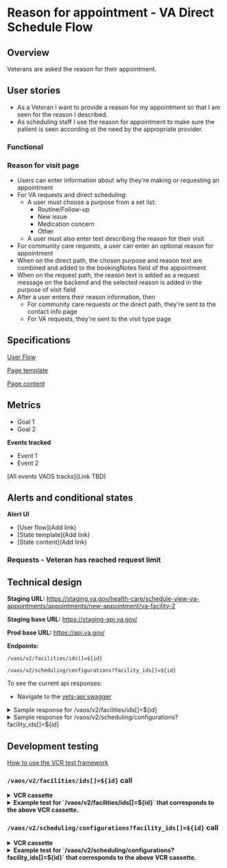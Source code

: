 # Reason for appointment - VA Direct Schedule Flow

## Overview
Veterans are asked the reason for their appointment. 

## User stories

- As a Veteran I want to provide a reason for my appointment so that I am seen for the reason I described. 
- As scheduling staff I use the reason for appointment to make sure the patient is seen according ot the need by the appropriate provider. 

### Functional
<!-- What the system should do in order to meet the user's needs (see user stories.) These are the aspects of the feature that the user can detect. -->

### Reason for visit page

- Users can enter information about why they're making or requesting an appointment
- For VA requests and direct scheduling:
    - A user must choose a purpose from a set list:
        - Routine/Follow-up
        - New issue
        - Medication concern
        - Other
    - A user must also enter text describing the reason for their visit
- For community care requests, a user can enter an optional reason for appointment
- When on the direct path, the chosen purpose and reason text are combined and added to the bookingNotes field of the appointment
- When on the request path, the reason text is added as a request message on the backend and the selected reason is added in the purpose of visit field
- After a user enters their reason information, then
    - For community care requests or the direct path, they're sent to the contact info page
    - For VA requests, they're sent to the visit type page

## Specifications

[User Flow](https://www.figma.com/file/xRs9s6QWoBPRhpdYCGc3cV/User-Flow?type=whiteboard&node-id=2899-14264&t=rlUNz5oWE30aEgSO-4)

[Page template](https://www.figma.com/file/twogqAIoOL9WAFRqvUbwiS/VAOS-Templates?type=design&node-id=0-3241&mode=design) 

[Page content](https://github.com/department-of-veterans-affairs/va.gov-team/blob/master/products/health-care/appointments/va-online-scheduling/content/schedule-va.md#reason-for-appointment)

## Metrics
<!--Goals for this feature, and how we track them through analytics-->

- Goal 1
- Goal 2

**Events tracked**
<!-- Descriptions of events tracked on this page to meet those goals -->

- Event 1
- Event 2

[All events VAOS tracks](Link TBD)

## Alerts and conditional states
<!-- Any alerts that could display for this feature and what triggers them. -->

**Alert UI**
- [User flow](Add link)
- [State template](Add link)
- [State content](Add link)

### Requests - Veteran has reached request limit
<!-- Add a new section for each alert -->

## Technical design
<!-- Endpoints and sample responses -->

**Staging URL:** https://staging.va.gov/health-care/schedule-view-va-appointments/appointments/new-appointment/va-facility-2

**Staging base URL:** https://staging-api.va.gov/

**Prod base URL:** https://api.va.gov/

**Endpoints:**

`/vaos/v2/facilities/ids[]=${id}`

`/vaos/v2/scheduling/configurations?facility_ids[]=${id}`

To see the current api responses:
- Navigate to the [vets-api swagger](https://staging-api.va.gov/vaos/v2/apidocs)

<details>
  <summary>Sample response for /vaos/v2/facilities/ids[]=${id}</summary>

```json
{
  "data": [
    {
      "id": "983",
      "type": "facilities",
      "attributes": {
        "id": "983",
        "vistaSite": "983",
        "vastParent": "983",
        "type": "va_facilities",
        "name": "Cheyenne VA Medical Center",
        "classification": "VA Medical Center (VAMC)",
        "timezone": {
          "timeZoneId": "America/Denver"
        },
        "lat": 39.744507,
        "long": -104.830956,
        "website": "https://www.denver.va.gov/locations/directions.asp",
        "phone": {
          "main": "307-778-7550",
          "fax": "307-778-7381",
          "pharmacy": "866-420-6337",
          "afterHours": "307-778-7550",
          "patientAdvocate": "307-778-7550 x7517",
          "mentalHealthClinic": "307-778-7349",
          "enrollmentCoordinator": "307-778-7550 x7579"
        },
        "hoursOfOperation": null,
        "mailingAddress": null,
        "physicalAddress": {
          "type": "physical",
          "line": [
            "2360 East Pershing Boulevard"
          ],
          "city": "Cheyenne",
          "state": "WY",
          "postalCode": "82001-5356"
        },
        "mobile": false,
        "healthService": [
          "Audiology",
          "Cardiology",
          "DentalServices",
          "EmergencyCare",
          "Gastroenterology",
          "Gynecology",
          "MentalHealthCare",
          "Nutrition",
          "Ophthalmology",
          "Optometry",
          "Orthopedics",
          "Podiatry",
          "PrimaryCare",
          "SpecialtyCare",
          "UrgentCare",
          "Urology",
          "WomensHealth"
        ],
        "operatingStatus": {
          "code": "NORMAL"
        }
      }
    }
  ],
  "meta": {
    "pagination": {
      "currentPage": 0,
      "perPage": 0,
      "totalPages": 0,
      "totalEntries": 0
    }
  }
}
```
</details>
<details>
 <summary>Sample response for /vaos/v2/scheduling/configurations?facility_ids[]=${id}</summary>

```json

{
            "id": "optometry",
            "name": "Optometry",
            "stopCodes": [
              {
                "primary": "408",
                "defaultForRequests": false
              }
            ],
            "direct": {
              "patientHistoryRequired": false,
              "patientHistoryDuration": 0,
              "canCancel": true,
              "enabled": false
            },
            "request": {
              "patientHistoryRequired": false,
              "patientHistoryDuration": 0,
              "canCancel": true,
              "submittedRequestLimit": 2,
              "enterpriseSubmittedRequestLimit": 2,
              "enabled": false
            }



```

</details>

## Development testing
<!-- Unit tests, API tests -->

[How to use the VCR test framework](https://www.rubydoc.info/gems/vcr/VCR)

### `/vaos/v2/facilities/ids[]=${id}` call
  
<details>
  <summary><b>VCR cassette</b></summary>

```yml
---
http_interactions:
- request:
    method: get
    uri: https://veteran.apps.va.gov/facilities/v2/facilities?ids=983,984&pageSize=0&schedulable=true
    body:
      encoding: US-ASCII
      string: ''
    headers:
      Accept:
      - application/json
      Content-Type:
      - application/json
      User-Agent:
      - Vets.gov Agent
      Referer:
      - https://review-instance.va.gov
      X-Vamf-Jwt:
      - stubbed_token
      X-Request-Id:
      - ''
      Accept-Encoding:
      - gzip;q=1.0,deflate;q=0.6,identity;q=0.3
  response:
    status:
      code: 200
      message: OK
    headers:
      Date:
      - Tue, 13 Jul 2021 20:11:33 GMT
      Content-Type:
      - application/json
      Content-Length:
      - '1975'
      Server:
      - openresty
      X-Vamf-Version:
      - 2.8.0
      B3:
      - d4826c514488fbd0-1742ce55cf76f7d6-0
      Access-Control-Allow-Headers:
      - x-vamf-jwt
      X-Vamf-Build:
      - '6026315'
      X-Vamf-Timestamp:
      - '2021-07-06T17:59:37+0000'
      Access-Control-Allow-Origin:
      - "*"
      Access-Control-Allow-Methods:
      - GET,OPTIONS
      Access-Control-Max-Age:
      - '3600'
      Strict-Transport-Security:
      - max-age=63072000; includeSubDomains; preload
    body:
      encoding: UTF-8
      string: |-
        {
          "data" : [ {
            "id" : "983",
            "vistaSite" : "983",
            "vastParent" : "983",
            "type" : "va_facilities",
            "name" : "Cheyenne VA Medical Center",
            "classification" : "VA Medical Center (VAMC)",
            "lat" : 39.744507,
            "long" : -104.830956,
            "website" : "https://www.denver.va.gov/locations/directions.asp",
            "phone" : {
              "main" : "307-778-7550",
              "fax" : "307-778-7381",
              "pharmacy" : "866-420-6337",
              "afterHours" : "307-778-7550",
              "patientAdvocate" : "307-778-7550 x7517",
              "mentalHealthClinic" : "307-778-7349",
              "enrollmentCoordinator" : "307-778-7550 x7579"
            },
            "physicalAddress" : {
              "type" : "physical",
              "line" : [ "2360 East Pershing Boulevard" ],
              "city" : "Cheyenne",
              "state" : "WY",
              "postalCode" : "82001-5356"
            },
            "mobile" : false,
            "healthService" : [ "Audiology", "Cardiology", "DentalServices", "EmergencyCare", "Gastroenterology", "Gynecology", "MentalHealthCare", "Nutrition", "Ophthalmology", "Optometry", "Orthopedics", "Podiatry", "PrimaryCare", "SpecialtyCare", "UrgentCare", "Urology", "WomensHealth" ],
            "operatingStatus" : {
              "code" : "NORMAL"
            }
          }, {
            "id" : "984",
            "vistaSite" : "984",
            "vastParent" : "984",
            "type" : "va_health_facility",
            "name" : "Dayton VA Medical Center",
            "classification" : "VA Medical Center (VAMC)",
            "website" : "https://www.dayton.va.gov/locations/directions.asp",
            "phone" : {
              "main" : "937-268-6511"
            },
            "physicalAddress" : {
              "type" : "physical",
              "line" : [ "4100 West Third Street" ],
              "city" : "Dayton",
              "state" : "OH",
              "postalCode" : "45428-9000"
            },
            "healthService" : [ "Audiology", "Cardiology", "DentalServices", "Dermatology", "Gastroenterology", "Gynecology", "MentalHealthCare", "Nutrition", "Ophthalmology", "Optometry", "Orthopedics", "Podiatry", "PrimaryCare", "SpecialtyCare", "Urology", "WomensHealth" ]
          } ]
        }
  recorded_at: Tue, 13 Jul 2021 20:11:33 GMT
recorded_with: VCR 6.0.0 
```
</details>

<details>
  <summary><b>Example test for `/vaos/v2/facilities/ids[]=${id}` that corresponds to the above VCR cassette.</b></summary>

```ruby
      context 'on successful query for a facility given multiple facilities in array form' do
        it 'returns facility details' do
          VCR.use_cassette('vaos/v2/mobile_facility_service/get_facilities_200',
                           match_requests_on: %i[method path query]) do
            get '/vaos/v2/facilities?ids[]=983&ids[]=984&schedulable=true', headers: inflection_header
            expect(response).to have_http_status(:ok)
            expect(JSON.parse(response.body)['data'].size).to eq(2)
            expect(response).to match_camelized_response_schema('vaos/v2/get_facilities', { strict: false })
          end
        end
      end 
```
</details>


### `/vaos/v2/scheduling/configurations?facility_ids[]=${id}` call
  
<details>
  <summary><b>VCR cassette</b></summary>

```yml
---
http_interactions:
- request:
    method: get
    uri: https://veteran.apps.va.gov/facilities/v2/scheduling/configurations?facilityIds=489&pageSize=0
    body:
      encoding: US-ASCII
      string: ''
    headers:
      Accept:
      - application/json
      Content-Type:
      - application/json
      User-Agent:
      - Vets.gov Agent
      Referer:
      - https://review-instance.va.gov
      X-Vamf-Jwt:
      - stubbed_token
      X-Request-Id:
      - ''
      Accept-Encoding:
      - gzip;q=1.0,deflate;q=0.6,identity;q=0.3
  response:
    status:
      code: 200
      message: OK
    headers:
      Date:
      - Fri, 11 Jun 2021 03:20:25 GMT
      Content-Type:
      - application/json
      Transfer-Encoding:
      - chunked
      Server:
      - openresty
      X-Vamf-Version:
      - 2.5.2
      B3:
      - d6b2ec58eadce0aa-c77028e9f385fe2b-0
      Access-Control-Allow-Headers:
      - x-vamf-jwt
      X-Vamf-Build:
      - cc1bce1
      X-Vamf-Timestamp:
      - '2021-05-30T22:09:53+0000'
      Access-Control-Allow-Origin:
      - "*"
      Access-Control-Allow-Methods:
      - GET,OPTIONS
      Access-Control-Max-Age:
      - '3600'
      Strict-Transport-Security:
      - max-age=63072000; includeSubDomains; preload
    body:
      encoding: UTF-8
      string: |-
        {
          "data" : [ {
            "facilityId" : "489",
            "services" : [ {
              "id" : "amputation",
              "name" : "Amputation Services",
              "stopCodes" : [ {
                "primary" : "211"
              } ],
              "direct" : {
                "patientHistoryRequired" : false,
                "patientHistoryDuration" : 0,
                "canCancel" : true,
                "enabled" : false
              },
              "request" : {
                "patientHistoryRequired" : false,
                "patientHistoryDuration" : 0,
                "canCancel" : true,
                "submittedRequestLimit" : 2,
                "enterpriseSubmittedRequestLimit" : 2,
                "enabled" : false
              }
            }, {
              "id" : "covid",
              "name" : "COVID Vaccine",
              "stopCodes" : [ {
                "secondary" : "710"
              } ],
              "char4" : "CDQC",
              "direct" : {
                "patientHistoryRequired" : false,
                "patientHistoryDuration" : 0,
                "canCancel" : true,
                "enabled" : false
              }
            }, {
              "id" : "CR1",
              "name" : "Express Care",
              "request" : {
                "patientHistoryRequired" : false,
                "submittedRequestLimit" : 2,
                "enterpriseSubmittedRequestLimit" : 2,
                "enabled" : false,
                "schedulingDays" : [ {
                  "day" : "MONDAY",
                  "canSchedule" : false
                }, {
                  "day" : "TUESDAY",
                  "canSchedule" : false
                }, {
                  "day" : "WEDNESDAY",
                  "canSchedule" : false
                }, {
                  "day" : "THURSDAY",
                  "canSchedule" : false
                }, {
                  "day" : "FRIDAY",
                  "canSchedule" : false
                }, {
                  "day" : "SATURDAY",
                  "canSchedule" : false
                }, {
                  "day" : "SUNDAY",
                  "canSchedule" : false
                } ]
              }
            }, {
              "id" : "outpatientMentalHealth",
              "name" : "Outpatient Mental Health",
              "stopCodes" : [ {
                "primary" : "502",
                "secondary" : "125"
              }, {
                "primary" : "502",
                "secondary" : "179"
              }, {
                "primary" : "502",
                "secondary" : "185"
              }, {
                "primary" : "502",
                "secondary" : "186"
              }, {
                "primary" : "502",
                "secondary" : "187"
              }, {
                "primary" : "502",
                "secondary" : "509"
              }, {
                "primary" : "502",
                "secondary" : "510"
              } ],
              "direct" : {
                "patientHistoryRequired" : false,
                "patientHistoryDuration" : 0,
                "canCancel" : true,
                "enabled" : false
              },
              "request" : {
                "patientHistoryRequired" : false,
                "patientHistoryDuration" : 0,
                "canCancel" : true,
                "submittedRequestLimit" : 2,
                "enterpriseSubmittedRequestLimit" : 2,
                "enabled" : false
              }
            }, {
              "id" : "audiology",
              "name" : "Audiology",
              "stopCodes" : [ {
                "primary" : "203"
              } ],
              "direct" : {
                "patientHistoryRequired" : false,
                "patientHistoryDuration" : 0,
                "canCancel" : true,
                "enabled" : false
              },
              "request" : {
                "patientHistoryRequired" : false,
                "patientHistoryDuration" : 0,
                "canCancel" : true,
                "submittedRequestLimit" : 2,
                "enterpriseSubmittedRequestLimit" : 2,
                "enabled" : false
              }
            }, {
              "id" : "clinicalPharmacyPrimaryCare",
              "name" : "Clinical Pharmacy-Primary Care",
              "stopCodes" : [ {
                "primary" : "160",
                "secondary" : "323"
              } ],
              "direct" : {
                "patientHistoryRequired" : false,
                "patientHistoryDuration" : 0,
                "canCancel" : true,
                "enabled" : false
              },
              "request" : {
                "patientHistoryRequired" : false,
                "patientHistoryDuration" : 0,
                "canCancel" : true,
                "submittedRequestLimit" : 2,
                "enterpriseSubmittedRequestLimit" : 2,
                "enabled" : false
              }
            }, {
              "id" : "primaryCare",
              "name" : "Primary Care",
              "stopCodes" : [ {
                "primary" : "322"
              }, {
                "primary" : "323"
              }, {
                "primary" : "350"
              } ],
              "direct" : {
                "patientHistoryRequired" : false,
                "patientHistoryDuration" : 0,
                "canCancel" : true,
                "enabled" : false
              },
              "request" : {
                "patientHistoryRequired" : false,
                "patientHistoryDuration" : 0,
                "canCancel" : true,
                "submittedRequestLimit" : 1,
                "enterpriseSubmittedRequestLimit" : 1,
                "enabled" : false
              }
            }, {
              "id" : "moveProgram",
              "name" : "MOVE! program",
              "stopCodes" : [ {
                "primary" : "372"
              }, {
                "primary" : "373"
              } ],
              "direct" : {
                "patientHistoryRequired" : false,
                "patientHistoryDuration" : 0,
                "canCancel" : true,
                "enabled" : false
              },
              "request" : {
                "patientHistoryRequired" : false,
                "patientHistoryDuration" : 0,
                "canCancel" : true,
                "submittedRequestLimit" : 2,
                "enterpriseSubmittedRequestLimit" : 2,
                "enabled" : false
              }
            }, {
              "id" : "cpap",
              "name" : "CPAP Clinic",
              "stopCodes" : [ {
                "primary" : "349",
                "secondary" : "116"
              } ],
              "direct" : {
                "patientHistoryRequired" : false,
                "patientHistoryDuration" : 0,
                "canCancel" : true,
                "enabled" : false
              },
              "request" : {
                "patientHistoryRequired" : false,
                "patientHistoryDuration" : 0,
                "canCancel" : true,
                "submittedRequestLimit" : 2,
                "enterpriseSubmittedRequestLimit" : 2,
                "enabled" : false
              }
            }, {
              "id" : "socialWork",
              "name" : "Social Work",
              "stopCodes" : [ {
                "primary" : "125",
                "secondary" : "323"
              } ],
              "direct" : {
                "patientHistoryRequired" : false,
                "patientHistoryDuration" : 0,
                "canCancel" : true,
                "enabled" : false
              },
              "request" : {
                "patientHistoryRequired" : false,
                "patientHistoryDuration" : 0,
                "canCancel" : true,
                "submittedRequestLimit" : 2,
                "enterpriseSubmittedRequestLimit" : 2,
                "enabled" : false
              }
            }, {
              "id" : "411",
              "name" : "Podiatry",
              "stopCodes" : [ {
                "primary" : "411"
              } ],
              "direct" : {
                "patientHistoryRequired" : false,
                "patientHistoryDuration" : 0,
                "canCancel" : true,
                "enabled" : false
              },
              "request" : {
                "patientHistoryRequired" : false,
                "patientHistoryDuration" : 0,
                "canCancel" : true,
                "submittedRequestLimit" : 2,
                "enterpriseSubmittedRequestLimit" : 2,
                "enabled" : false
              }
            }, {
              "id" : "foodAndNutrition",
              "name" : "Food and Nutrition",
              "stopCodes" : [ {
                "primary" : "123"
              }, {
                "primary" : "124"
              } ],
              "direct" : {
                "patientHistoryRequired" : false,
                "patientHistoryDuration" : 0,
                "canCancel" : true,
                "enabled" : false
              },
              "request" : {
                "patientHistoryRequired" : false,
                "patientHistoryDuration" : 0,
                "canCancel" : true,
                "submittedRequestLimit" : 2,
                "enterpriseSubmittedRequestLimit" : 2,
                "enabled" : false
              }
            }, {
              "id" : "ophthalmology",
              "name" : "Ophthalmology",
              "stopCodes" : [ {
                "primary" : "407"
              } ],
              "direct" : {
                "patientHistoryRequired" : false,
                "patientHistoryDuration" : 0,
                "canCancel" : true,
                "enabled" : false
              },
              "request" : {
                "patientHistoryRequired" : false,
                "patientHistoryDuration" : 0,
                "canCancel" : true,
                "submittedRequestLimit" : 2,
                "enterpriseSubmittedRequestLimit" : 2,
                "enabled" : false
              }
            }, {
              "id" : "optometry",
              "name" : "Optometry",
              "stopCodes" : [ {
                "primary" : "408"
              } ],
              "direct" : {
                "patientHistoryRequired" : false,
                "patientHistoryDuration" : 0,
                "canCancel" : true,
                "enabled" : false
              },
              "request" : {
                "patientHistoryRequired" : false,
                "patientHistoryDuration" : 0,
                "canCancel" : true,
                "submittedRequestLimit" : 2,
                "enterpriseSubmittedRequestLimit" : 2,
                "enabled" : false
              }
            }, {
              "id" : "homeSleepTesting",
              "name" : "Sleep Medicine – Home Sleep Testing",
              "stopCodes" : [ {
                "primary" : "143",
                "secondary" : "189"
              } ],
              "direct" : {
                "patientHistoryRequired" : false,
                "patientHistoryDuration" : 0,
                "canCancel" : true,
                "enabled" : false
              },
              "request" : {
                "patientHistoryRequired" : false,
                "patientHistoryDuration" : 0,
                "canCancel" : true,
                "submittedRequestLimit" : 2,
                "enterpriseSubmittedRequestLimit" : 2,
                "enabled" : false
              }
            } ],
            "communityCare" : false
          } ]
        }
  recorded_at: Fri, 11 Jun 2021 03:20:25 GMT
recorded_with: VCR 6.0.0 
```
</details>

<details>
  <summary><b>Example test for `/vaos/v2/scheduling/configurations?facility_ids[]=${id}` that corresponds to the above VCR cassette.</b></summary>

```ruby
    describe 'GET scheduling/configurations' do
      context 'has access and is given single facility id' do
        it 'returns a single scheduling configuration' do
          VCR.use_cassette('vaos/v2/mobile_facility_service/get_scheduling_configurations_200',
                           match_requests_on: %i[method path query]) do
            get '/vaos/v2/scheduling/configurations?facility_ids=489', headers: inflection_header
            expect(response).to have_http_status(:ok)
            expect(response.body).to be_a(String)
            expect(JSON.parse(response.body)['data'].size).to eq(1)
            expect(response.body).to match_camelized_schema('vaos/v2/scheduling_configurations', { strict: false })
          end
        end
      end 
```
</details>
